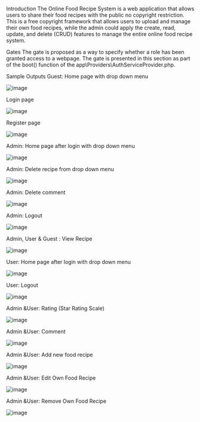 Introduction
 The Online Food Recipe System is a web application that allows users to share their food
 recipes with the public no copyright restriction. This is a free copyright framework that
 allows users to upload and manage their own food recipes, while the admin could apply the
 create, read, update, and delete (CRUD) features to manage the entire online food recipe
 system.

Gates
The gate is proposed as a way to specify whether a role has been granted access to a webpage.
 The gate is presented in this section as part of the boot() function of the
 app\Providers\AuthServiceProvider.php.

 Sample Outputs
 Guest: Home page with drop down menu

 ![image](https://github.com/yeejing0822/onlineFoodRecipeSystem/assets/86753374/25ffaee2-1809-4a8c-8ffc-8c3b02061471)

 Login page

 ![image](https://github.com/yeejing0822/onlineFoodRecipeSystem/assets/86753374/dcca1b4d-80c5-45ee-9f8f-7bc97cb8e812)

 Register page

![image](https://github.com/yeejing0822/onlineFoodRecipeSystem/assets/86753374/c071aa70-bd89-4520-b674-7887f71c5385)

 Admin: Home page after login with drop down menu

 ![image](https://github.com/yeejing0822/onlineFoodRecipeSystem/assets/86753374/68ad98a0-5800-4e73-bfaf-d5710f83298c)

 Admin: Delete recipe from drop down menu

![image](https://github.com/yeejing0822/onlineFoodRecipeSystem/assets/86753374/e3d48f47-5bf5-42ec-8e76-d383be90fa20)

 Admin: Delete comment

 ![image](https://github.com/yeejing0822/onlineFoodRecipeSystem/assets/86753374/5d204ad1-db6b-4f66-ac7c-3c3a8608caba)

Admin: Logout

![image](https://github.com/yeejing0822/onlineFoodRecipeSystem/assets/86753374/9822a541-dd15-493b-acb3-316908345bb7)

Admin, User & Guest : View Recipe

 ![image](https://github.com/yeejing0822/onlineFoodRecipeSystem/assets/86753374/c9c6fcb0-1420-4600-9a69-4378a86a2863)

User: Home page after login with drop down menu

![image](https://github.com/yeejing0822/onlineFoodRecipeSystem/assets/86753374/2aa68e49-c8ef-4063-9dee-796d195fb862)

User: Logout

![image](https://github.com/yeejing0822/onlineFoodRecipeSystem/assets/86753374/083d4cf9-c027-4cc5-a13b-bbb77ce1aeaa)

Admin &User: Rating (Star Rating Scale)

![image](https://github.com/yeejing0822/onlineFoodRecipeSystem/assets/86753374/bc064618-b3af-4998-92b8-6b729de7a190)

Admin &User: Comment

![image](https://github.com/yeejing0822/onlineFoodRecipeSystem/assets/86753374/4106fa64-a3d4-49a7-bc6b-176e3ba095c1)

Admin &User: Add new food recipe

![image](https://github.com/yeejing0822/onlineFoodRecipeSystem/assets/86753374/ff4002c6-8028-4190-b438-dda7f33a5d17)

Admin &User: Edit Own Food Recipe

![image](https://github.com/yeejing0822/onlineFoodRecipeSystem/assets/86753374/dabb7508-c5bb-4421-ab2e-c5418f7cfdbe)

Admin &User: Remove Own Food Recipe

![image](https://github.com/yeejing0822/onlineFoodRecipeSystem/assets/86753374/a3336fb6-5e89-486c-baf8-6d267f6c2259)
